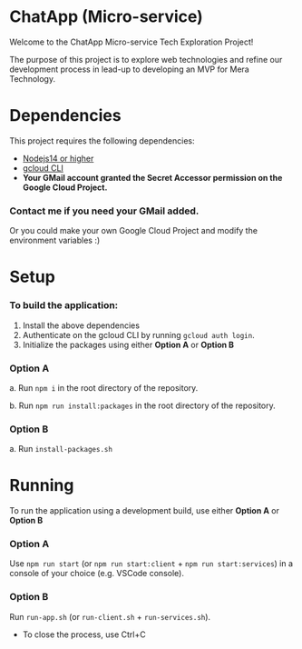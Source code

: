 # ChatApp (Micro-service)

Welcome to the ChatApp Micro-service Tech Exploration Project! 

The purpose of this project is to explore web technologies and refine our development process in lead-up to developing an MVP for Mera Technology.



# Dependencies

This project requires the following dependencies:
- [Nodejs14 or higher](https://nodejs.org/en/download/)
- [gcloud CLI](https://cloud.google.com/sdk/docs/install)
- **Your GMail account granted the Secret Accessor permission on the Google Cloud Project.**

### Contact me if you need your GMail added.
Or you could make your own Google Cloud Project and modify the environment variables :)


# Setup

### To build the application:

1. Install the above dependencies
2. Authenticate on the gcloud CLI by running `gcloud auth login`.
3. Initialize the packages using either **Option A** or **Option B**

### Option A

a. Run `npm i` in the root directory of the repository.

b. Run `npm run install:packages` in the root directory of the repository.

### Option B

a. Run `install-packages.sh`

# Running

To run the application using a development build, use either **Option A** or **Option B**

### Option A

Use `npm run start` (or `npm run start:client` + `npm run start:services`) in a console of your choice (e.g. VSCode console).

### Option B

Run `run-app.sh` (or `run-client.sh` + `run-services.sh`).
- To close the process, use Ctrl+C
